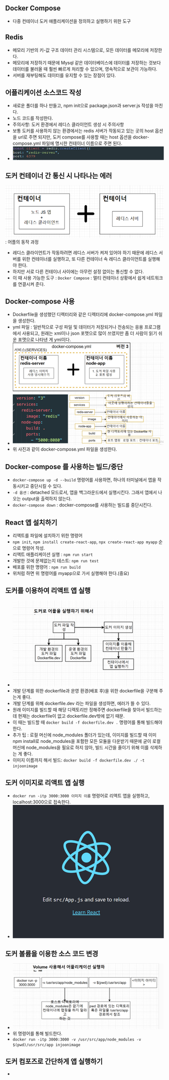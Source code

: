 ## Docker Compose
- 다중 컨테이너 도커 애플리케이션을 정의하고 실행하기 위한 도구

## Redis
- 메모리 기반의 키-값 구조 데이터 관리 시스템으로, 모든 데이터를 메모리에 저장한다.
- 메모리에 저장하기 때문에 Mysql 같은 데이터베이스에 데이터를 저장하는 것보다 데이터를 불러올 때 훨씬 
빠르게 처리할 수 있으며, 영속적으로 보관이 가능하다.
- 서버를 재부팅해도 데이터를 유지할 수 있는 장점이 있다.

## 어플리케이션 소스코드 작성
- 새로운 폴더를 하나 만들고, npm init으로 package.json과 server.js 작성을 마친다.
- 노드 코드를 작성한다.
- 주의사항: 도커 환경에서 레디스 클라이언트 생성 시 주의사항
- 보통 도커를 사용하지 않는 환경에서는 redis 서버가 작동되고 있는 곳의 host 옵션을 url로 주면 되지만,
도커 compose를 사용할 때는 host 옵션을 docker-compose.yml 파일에 명시한 컨테이너 이름으로 주면 된다.
- ![img_21.png](img_21.png)

## 도커 컨테이너 간 통신 시 나타나는 에러
![img_22.png](img_22.png) : 어플의 동작 과정
- 레디스 클라이언트가 작동하려면 레디스 서버가 켜져 있어야 하기 때문에 레디스 서버를 위한 컨테이너를 실행하고,
또 다른 컨테이너 속 레디스 클라이언트를 실행해야 한다.
- 하지만 서로 다른 컨테이너 사이에는 아무런 설정 없이는 통신할 수 없다.
- 이 때 사용 가능한 도구 : `Docker Compose` : 멀티 컨테이너 상황에서 쉽게 네트워크를 연결시켜 준다.

## Docker-compose 사용
- Dockerfile을 생성했던 디렉터리와 같은 디렉터리에 docker-compose.yml 파일을 생성한다.
- yml 파일 : 일반적으로 구성 파일 및 데이터가 저장되거나 전송되는 응용 프로그램에서 사용되고, 원래는 xml이나 json 포맷으로
많이 쓰였지만 좀 더 사람이 읽기 쉬운 포맷으로 나타낸 게 yml이다.
- ![img_23.png](img_23.png)
- 위 사진과 같이 docker-compose.yml 파일을 생성한다.

## Docker-compose 를 사용하는 빌드/중단
- `docker-compose up -d --build` 명령어를 사용하면, 하나의 터미널에서 앱을 작동시키고 중단시킬 수 있다.
- `-d 옵션` : detached 모드로서, 앱을 백그라운드에서 실행시킨다. 그래서 앱에서 나오는 output을 출력하지 않는다.
- `docker-compose down` : docker-compose를 사용하는 빌드를 중단시킨다.

## React 앱 설치하기
- 리액트를 파일에 설치하기 위한 명령어
- `npm init`, `npm install create-react-app`, `npx create-react-app myapp` 순으로 명령어 작성.
- 리액트 애플리케이션 실행 : `npm run start`
- 개발한 것에 문제없는지 테스트: `npm run test`
- 배포를 위한 명령어 : `npm run build`
- 위처럼 하면 위 명령어를 myapp으로 가서 실행해야 한다.(중요)

## 도커를 이용하여 리액트 앱 실행
- ![img_24.png](img_24.png)
- 개발 단계를 위한 dockerfile과 운영 환경(배포 후)을 위한 dockerfile을 구분해 주는게 좋다.
- 개발 단계를 위해 dockerfile.dev 라는 파일을 생성하면, 에러가 뜰 수 있다.
- 원래 이미지를 빌드할 때 해당 디렉토리만 정해주면 dockerfile을 찾아서 빌드하는데 현재는 dockerfile이 없고 dockerfile.dev밖에 없기 때문.
- 이 때는 빌드할 때 `docker build -f dockerfile.dev .` 명령어를 통해 빌드해야 한다.
- 추가 팁 : 로컬 머신에 node_modules 폴더가 있는데, 이미지를 빌드할 때 이미 npm install로 node_modules을 포함한 모든 모듈을 다운받기 때문에
굳이 로컬 머신에 node_modules을 필요로 하지 않아, 빌드 시간을 줄이기 위해 이를 삭제하는 게 좋다.
- 이미지 이름까지 해서 빌드: `docker build -f dockerfile.dev ./ -t injoonimage `

## 도커 이미지로 리액트 앱 실행
- `docker run -itp 3000:3000 이미지 이름` 명령어로 리액트 앱을 실행하고, localhost:3000으로 접속한다.
- ![img_25.png](img_25.png)

## 도커 볼륨을 이용한 소스 코드 변경
- ![img_26.png](img_26.png)
- 위 명령어를 통해 빌드한다.
- `docker run -itp 3000:3000 -v /usr/src/app/node_modules -v $(pwd)/usr/src/app injoonimage`

## 도커 컴포즈로 간단하게 앱 실행하기
- 

